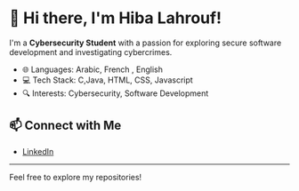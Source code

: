 # 👋 Hi there, I'm Hiba Lahrouf!

I'm a **Cybersecurity Student** with a passion for exploring secure software development and investigating cybercrimes.

- 🌐 Languages: Arabic, French , English
- 💻 Tech Stack: C,Java, HTML, CSS, Javascript
- 🔍 Interests: Cybersecurity, Software Development

## 📫 Connect with Me
- [LinkedIn](https://www.linkedin.com/in/hiba-lahrouf)

---

Feel free to explore my repositories!


<!---
hibalahrouf/hibalahrouf is a ✨ special ✨ repository because its `README.md` (this file) appears on your GitHub profile.
You can click the Preview link to take a look at your changes.
--->
